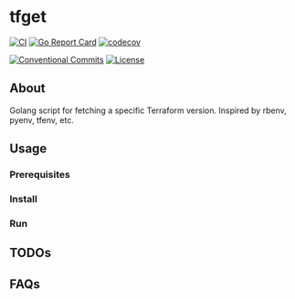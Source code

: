 # tfget

[![CI](https://github.com/bogdanbarna/tfget/actions/workflows/action.yml/badge.svg)](https://github.com/bogdanbarna/tfget/actions/workflows/action.yml)
[![Go Report Card](https://goreportcard.com/badge/github.com/bogdanbarna/tfget)](https://goreportcard.com/report/github.com/bogdanbarna/tfget)
[![codecov](https://codecov.io/gh/bogdanbarna/tfget/branch/main/graph/badge.svg)](https://codecov.io/gh/bogdanbarna/tfget)
<!-- [![Release](https://img.shields.io/github/release/bogdanbarna/tfget.svg)](https://github.com/bogdanbarna/tfget/releases/latest) -->
[![Conventional Commits](https://img.shields.io/badge/Conventional%20Commits-1.0.0-yellow.svg)](https://conventionalcommits.org)
[![License](https://img.shields.io/github/license/bogdanbarna/tfget)](/LICENSE)

## About

Golang script for fetching a specific Terraform version.
Inspired by rbenv, pyenv, tfenv, etc.

## Usage

### Prerequisites

### Install

### Run

## TODOs

## FAQs
